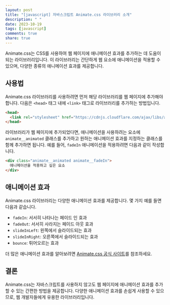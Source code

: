 ```yaml
---
layout: post
title: "[javascript] 자바스크립트 Animate.css 라이브러리 소개"
description: " "
date: 2023-10-19
tags: [javascript]
comments: true
share: true
---
```


Animate.css는 CSS를 사용하여 웹 페이지에 애니메이션 효과를 추가하는 데 도움이 되는 라이브러리입니다. 이 라이브러리는 간단하게 웹 요소에 애니메이션을 적용할 수 있으며, 다양한 종류의 애니메이션 효과를 제공합니다.

## 사용법

Animate.css 라이브러리를 사용하려면 먼저 해당 라이브러리를 웹 페이지에 추가해야 합니다. 다음은 `<head>` 태그 내에 `<link>` 태그로 라이브러리를 추가하는 방법입니다.

```html
<head>
  <link rel="stylesheet" href="https://cdnjs.cloudflare.com/ajax/libs/animate.css/4.1.1/animate.min.css" />
</head>
```

라이브러리가 웹 페이지에 추가되었다면, 애니메이션을 사용하려는 요소에 `animate__animated` 클래스를 추가하고 원하는 애니메이션 효과를 지정하는 클래스를 함께 추가하면 됩니다. 예를 들어, `fadeIn` 애니메이션을 적용하려면 다음과 같이 작성합니다.

```html
<div class="animate__animated animate__fadeIn">
  애니메이션을 적용하고 싶은 요소
</div>
```

## 애니메이션 효과

Animate.css 라이브러리는 다양한 애니메이션 효과를 제공합니다. 몇 가지 예를 들면 다음과 같습니다.

- `fadeIn`: 서서히 나타나는 페이드 인 효과
- `fadeOut`: 서서히 사라지는 페이드 아웃 효과
- `slideInLeft`: 왼쪽에서 슬라이드되는 효과
- `slideInRight`: 오른쪽에서 슬라이드되는 효과
- `bounce`: 튀어오르는 효과

더 많은 애니메이션 효과를 알아보려면 [Animate.css 공식 사이트](https://animate.style/)를 참조하세요.

## 결론

Animate.css는 자바스크립트를 사용하지 않고도 웹 페이지에 애니메이션 효과를 추가할 수 있는 간편한 방법을 제공합니다. 다양한 애니메이션 효과를 손쉽게 사용할 수 있으므로, 웹 개발자들에게 유용한 라이브러리입니다.